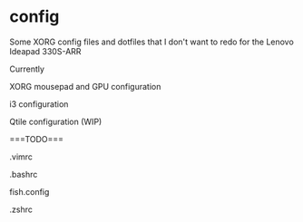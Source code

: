 # config
Some XORG config files and dotfiles that I don't want to redo for the Lenovo Ideapad 330S-ARR

Currently

XORG mousepad and GPU configuration

i3 configuration

Qtile configuration (WIP)

===TODO===

.vimrc

.bashrc

fish.config

.zshrc

